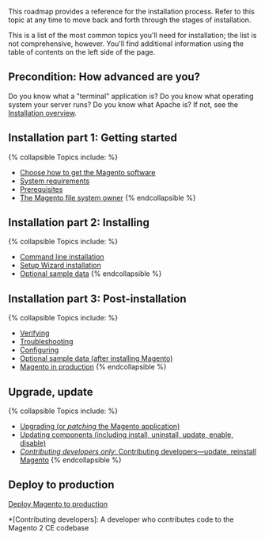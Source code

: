 <div markdown="1">

This roadmap provides a reference for the installation process. Refer to this topic at any time to move back and forth through the stages of installation.

This is a list of the most common topics you'll need for installation; the list is not comprehensive, however. You'll find additional information using the table of contents on the left side of the page.

## Precondition: How advanced are you?

Do you know what a "terminal" application is? Do you know what operating system your server runs? Do you know what Apache is? If not, see the <a href="{{page.baseurl}}install-gde/bk-install-guide.html">Installation overview</a>.

## Installation part 1: Getting started
{% collapsible Topics include: %}

*	[Choose how to get the Magento software]({{page.baseurl}}install-gde/bk-install-guide.html)
*	<a href="{{page.baseurl}}install-gde/system-requirements.html">System requirements</a>
*	<a href="{{page.baseurl}}install-gde/prereq/prereq-overview.html">Prerequisites</a>
*	<a href="{{page.baseurl}}install-gde/prereq/file-sys-perms-over.html">The Magento file system owner</a>
{% endcollapsible %}

## Installation part 2: Installing
{% collapsible Topics include: %}

*	<a href="{{page.baseurl}}install-gde/install/cli/install-cli.html">Command line installation</a>
*	<a href="{{page.baseurl}}install-gde/install/web/install-web.html">Setup Wizard installation</a>
*	<a href="{{page.baseurl}}install-gde/install/web/install-web-sample-data.html">Optional sample data</a>
{% endcollapsible %}

## Installation part 3: Post-installation
{% collapsible Topics include: %}

*	<a href="{{page.baseurl}}install-gde/install/verify.html">Verifying</a>
*	<a href="{{page.baseurl}}install-gde/trouble/tshoot.html">Troubleshooting</a>
*	<a href="{{page.baseurl}}install-gde/install/post-install-config.html">Configuring</a>
*	<a href="{{page.baseurl}}install-gde/install/sample-data-after-magento.html">Optional sample data (after installing Magento)</a>
*	[Magento in production]({{page.baseurl}}howdoi/deploy/deploy-to-prod.html)
{% endcollapsible %}

## Upgrade, update
{% collapsible Topics include: %}

*	<a href="{{page.baseurl}}comp-mgr/bk-compman-upgrade-guide.html">Upgrading (or *patching* the Magento application)
*	<a href="{{page.baseurl}}comp-mgr/bk-compman-upgrade-guide.html">Updating components (including install, uninstall, update, enable, disable)
*	*Contributing developers only*: <a href="{{page.baseurl}}install-gde/install/cli/dev_options.html">Contributing developers&mdash;update, reinstall Magento</a>
{% endcollapsible %}

## Deploy to production
<a href="{{page.baseurl}}howdoi/deploy/deploy-to-prod.html">Deploy Magento to production</a>

*[Contributing developers]: A developer who contributes code to the Magento 2 CE codebase
